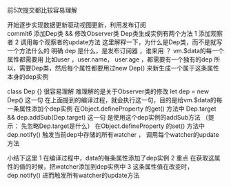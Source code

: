 
前5次提交都比较容易理解

开始逐步实现数据更新驱动视图更新，利用发布订阅  
  commit6
  添加Dep类 && 修改Observer类
Dep类生成实例有两个方法 1 添加观察者 2 调用每个观察者的update方法
这里解释一下，为什么是Dep类，而不是就写一个方法什么的
明确 dep 是什么，是发布订阅器 ，谁来用 ？ vm.$data的每一个属性都需要用 比如user ，user.name， user.age ，都需要有一个独有的dep
所以，需要Dep类，然后每个属性都要用过new Dep() 来新生成一个属于这条属性本身的dep实例

class Dep {} 很容易理解 难理解的是关于Observer类的修改
let dep = new Dep() 这一句  在上面提到的编译过程，就会执行这一句，目的是给vm.$data的每一条属性添加个dep实例
在Object.defineProperty 的get() 方法中 
Dep.target && dep.addSub(Dep.target) 这一句 是使用这个dep实例的addSub方法 （提示： 先忽略Dep.target是什么）
在Object.defineProperty 的set() 方法中 
dep.notify() 触发当前dep中存储的所有watcher ， 调用每个watcher的update方法

小结下这里 
1 在编译过程中，data的每条属性添加了dep实例
2 重点 在获取这属性的值的时候，把watcher添加到dep实例中
3 这条属性值在改变时， dep.notify() 进而触发所有watcher的update方法 